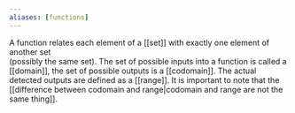 ```yaml
---
aliases: [functions]
---
```

A function relates each element of a [[set]] with exactly one element of another set  
(possibly the same set). The set of possible inputs into a function is called a [[domain]], the set of possible outputs is a [[codomain]]. The actual detected outputs are defined as a [[range]]. It is important to note that the [[difference between codomain and range|codomain and range are not the same thing]].
